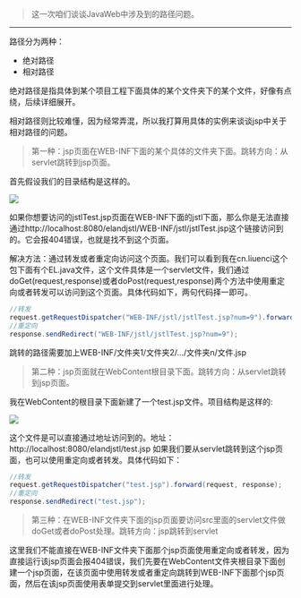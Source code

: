 > 这一次咱们谈谈JavaWeb中涉及到的路径问题。

---
路径分为两种：
* 绝对路径
* 相对路径

绝对路径是指具体到某个项目工程下面具体的某个文件夹下的某个文件，好像有点绕，后续详细展开。

相对路径则比较难懂，因为经常弄混，所以我打算用具体的实例来谈谈jsp中关于相对路径的问题。

> 第一种：jsp页面在WEB-INF下面的某个具体的文件夹下面。跳转方向：从servlet跳转到jsp页面。

首先假设我们的目录结构是这样的。


![](http://ove4nglsb.bkt.clouddn.com/%E7%9B%AE%E5%BD%95%E7%BB%93%E6%9E%84.png)


如果你想要访问的jstlTest.jsp页面在WEB-INF下面的jstl下面，那么你是无法直接通过http://localhost:8080/elandjstl/WEB-INF/jstl/jstlTest.jsp这个链接访问到的。它会报404错误，也就是找不到这个页面。

解决方法：通过转发或者重定向访问这个页面。我们可以看到我在cn.liuenci这个包下面有个EL.java文件，这个文件具体是一个servlet文件，我们通过doGet(request,response)或者doPost(request,response)两个方法中使用重定向或者转发可以访问到这个页面。具体代码如下，两句代码择一即可。
```java
//转发
request.getRequestDispatcher("WEB-INF/jstl/jstlTest.jsp?num=9").forward(request, response);
//重定向
response.sendRedirect("WEB-INF/jstl/jstlTest.jsp?num=9");
```
跳转的路径需要加上WEB-INF/文件夹1/文件夹2/.../文件夹n/文件.jsp

> 第二种：jsp页面就在WebContent根目录下面。跳转方向：从servlet跳转到jsp页面。

我在WebContent的根目录下面新建了一个test.jsp文件。项目结构是这样的:

![](http://ove4nglsb.bkt.clouddn.com/%E7%9B%AE%E5%BD%95%E7%BB%93%E6%9E%842.png)

这个文件是可以直接通过地址访问到的。地址：http://localhost:8080/elandjstl/test.jsp
如果我们要从servlet跳转到这个jsp页面，也可以使用重定向或者转发。具体代码如下：

```java
//转发
request.getRequestDispatcher("test.jsp").forward(request, response);
//重定向
response.sendRedirect("test.jsp");
```

> 第三种：在WEB-INF文件夹下面的jsp页面要访问src里面的servlet文件做doGet或者doPost处理。跳转方向：jsp跳转到servlet

这里我们不能直接在WEB-INF文件夹下面那个jsp页面使用重定向或者转发，因为直接运行该jsp页面会报404错误，我们先要在WebContent文件夹根目录下面创建一个jsp页面，在该页面中使用转发或者重定向跳转到WEB-INF下面那个jsp页面，然后在该jsp页面使用表单提交到servlet里面进行处理。